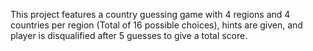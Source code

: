 This project features a country guessing game with 4 regions and 4 countries per region (Total of 16 possible choices), hints are given, and player is disqualified after 5 guesses to give a total score.
